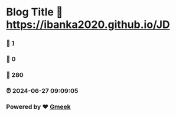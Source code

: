 # Blog Title :link: https://ibanka2020.github.io/JD 
### :page_facing_up: [1](https://ibanka2020.github.io/JD/tag.html) 
### :speech_balloon: 0 
### :hibiscus: 280 
### :alarm_clock: 2024-06-27 09:09:05 
### Powered by :heart: [Gmeek](https://github.com/Meekdai/Gmeek)
